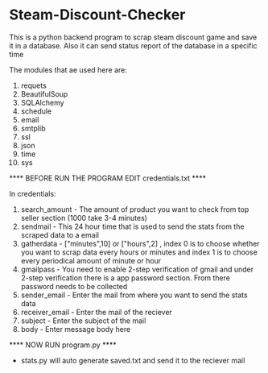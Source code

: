 # Steam-Discount-Checker
This is a python backend program to scrap steam discount game and save it in a database. Also it can send status report of the database in a specific time

The modules that ae used here are:
  1. requets
  2. BeautifulSoup
  3. SQLAlchemy
  4. schedule
  5. email
  6. smtplib
  7. ssl
  8. json
  9. time
  10. sys


**** BEFORE RUN THE PROGRAM EDIT credentials.txt ****

In credentials:
  1. search_amount - The amount of product you want to check from top seller section (1000 take 3-4 minutes)
  2. sendmail - This 24 hour time that is used to send the stats from the scraped data to a email
  3. gatherdata - ["minutes",10] or ["hours",2] , index 0 is to choose whether you want to scrap data every hours or minutes and index 1 is to choose every                             periodical amount of minute or hour
  4. gmailpass - You need to enable 2-step verification of gmail and under 2-step verification there is a app password section. From there password needs                               to be collected
  5. sender_email - Enter the mail from where you want to send the stats data
  6. receiver_email - Enter the mail of the reciever
  7. subject - Enter the subject of the mail
  8. body - Enter message body here

**** NOW RUN program.py ****

* stats.py will auto generate saved.txt and send it to the reciever mail
